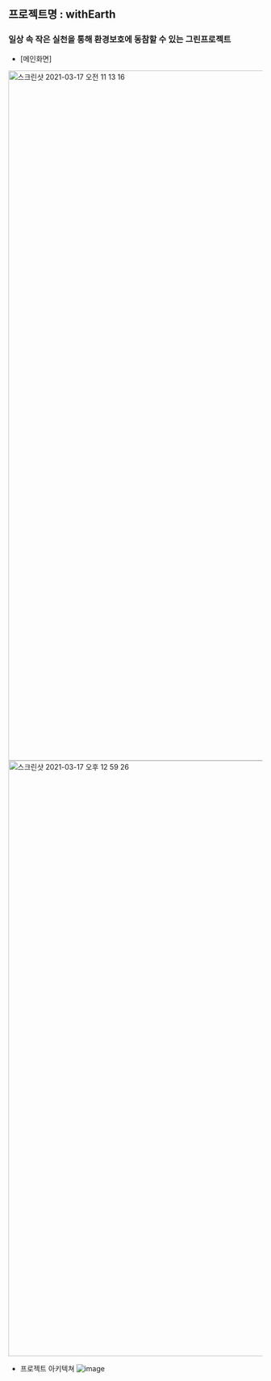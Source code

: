 ## 프로젝트명 : withEarth
### 일상 속 작은 실천을 통해 환경보호에 동참할 수 있는 그린프로젝트


  + [메인화면]
<img width="1367" alt="스크린샷 2021-03-17 오전 11 13 16" src="https://user-images.githubusercontent.com/71749281/111413650-ff30f080-8721-11eb-889b-f6e253f43c61.png">
<img width="1180" alt="스크린샷 2021-03-17 오후 12 59 26" src="https://user-images.githubusercontent.com/71749281/111413653-01934a80-8722-11eb-96d1-8d19ab8e38fd.png">

  + 프로젝트 아키텍쳐 
![image](https://user-images.githubusercontent.com/71749281/111414501-731fc880-8723-11eb-8316-d3ed09e7d6b0.png)
